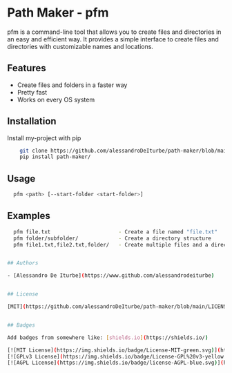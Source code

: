 
# Path Maker - pfm

pfm is a command-line tool that allows you to create files and directories in an easy and efficient way. It provides a simple interface to create files and directories with customizable names and locations.

## Features

- Create files and folders in a faster way
- Pretty fast
- Works on every OS system


## Installation

Install my-project with pip

```sh
    git clone https://github.com/alessandroDeIturbe/path-maker/blob/main/LICENSE
    pip install path-maker/
```
    
## Usage
```sh
  pfm <path> [--start-folder <start-folder>]
```
## Examples
```sh
  pfm file.txt                      - Create a file named "file.txt"
  pfm folder/subfolder/             - Create a directory structure
  pfm file1.txt,file2.txt,folder/   - Create multiple files and a directory in the same location


## Authors

- [Alessandro De Iturbe](https://www.github.com/alessandrodeiturbe)


## License

[MIT](https://github.com/alessandroDeIturbe/path-maker/blob/main/LICENSE)


## Badges

Add badges from somewhere like: [shields.io](https://shields.io/)

[![MIT License](https://img.shields.io/badge/License-MIT-green.svg)](https://choosealicense.com/licenses/mit/)
[![GPLv3 License](https://img.shields.io/badge/License-GPL%20v3-yellow.svg)](https://opensource.org/licenses/)
[![AGPL License](https://img.shields.io/badge/license-AGPL-blue.svg)](http://www.gnu.org/licenses/agpl-3.0)

